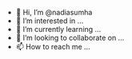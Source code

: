 - 👋 Hi, I’m @nadiasumha
- 👀 I’m interested in ...
- 🌱 I’m currently learning ...
- 💞️ I’m looking to collaborate on ...
- 📫 How to reach me ...

<!---
nadiasumha/nadiasumha is a ✨ special ✨ repository because its `README.md` (this file) appears on your GitHub profile.
You can click the Preview link to take a look at your changes.
--->
